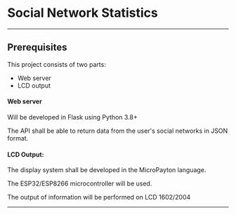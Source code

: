 # Social Network Statistics
___
<!--
Download sources
----
- **Windows** - the most current version is [here](https://github.com/vitaliishchudlo/steam_name_changer/releases)
-->

Prerequisites
-------------
This project consists of two parts: 
  - Web server
  - LCD output

#### Web server
Will be developed in Flask using Python 3.8+

The API shall be able to return data from the user's social networks in JSON format.

#### LCD Output:
The display system shall be developed in the MicroPayton language.

The ESP32/ESP8266 microcontroller will be used.

The output of information will be performed on LCD 1602/2004

___


<!--
Getting Started
-------------
run bootstrap.sh: ./bootstrap.sh
start service: docker compose up

Testing
-------------
To test the application:

app$ scripts/test_app.sh

Linting
-------------
To lint the shell scripts:

$ docker compose run shell-linter
shell-linter$ scripts/lint_app.sh

or

$ docker compose run shell-linter scripts/lint_app.sh
Documenting
To document the application:

app$ scripts/document_app.sh

Notes
-------------
-->
